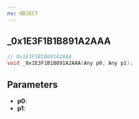 ```yaml
---
ns: OBJECT
---
```

## _0x1E3F1B1B891A2AAA

```c
// 0x1E3F1B1B891A2AAA
void _0x1E3F1B1B891A2AAA(Any p0, Any p1);
```


## Parameters
* **p0**: 
* **p1**: 

